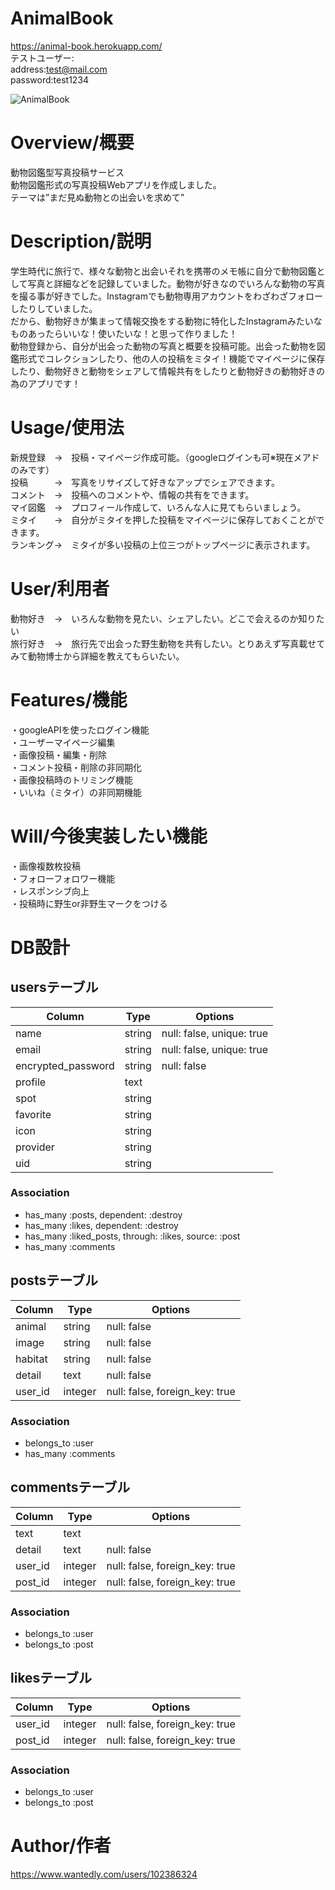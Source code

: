 # AnimalBook  
https://animal-book.herokuapp.com/  
テストユーザー:  
address:test@mail.com  
password:test1234  

![AnimalBook](https://user-images.githubusercontent.com/52994356/64425689-67dbed80-d0e7-11e9-95cd-104d02e7b273.gif)

# Overview/概要
動物図鑑型写真投稿サービス  
動物図鑑形式の写真投稿Webアプリを作成しました。  
テーマは”まだ見ぬ動物との出会いを求めて”  

# Description/説明
 学生時代に旅行で、様々な動物と出会いそれを携帯のメモ帳に自分で動物図鑑として写真と詳細などを記録していました。動物が好きなのでいろんな動物の写真を撮る事が好きでした。Instagramでも動物専用アカウントをわざわざフォローしたりしていました。  
だから、動物好きが集まって情報交換をする動物に特化したInstagramみたいなものあったらいいな！使いたいな！と思って作りました！  
動物登録から、自分が出会った動物の写真と概要を投稿可能。出会った動物を図鑑形式でコレクションしたり、他の人の投稿をミタイ！機能でマイページに保存したり、動物好きと動物をシェアして情報共有をしたりと動物好きの動物好きの為のアプリです！  

# Usage/使用法
新規登録　→　投稿・マイページ作成可能。（googleログインも可※現在メアドのみです）  
投稿　　　→　写真をリサイズして好きなアップでシェアできます。  
コメント　→　投稿へのコメントや、情報の共有をできます。  
マイ図鑑　→　プロフィール作成して、いろんな人に見てもらいましょう。  
ミタイ　　→　自分がミタイを押した投稿をマイページに保存しておくことができます。  
ランキング→　ミタイが多い投稿の上位三つがトップページに表示されます。  

# User/利用者
動物好き　→　いろんな動物を見たい、シェアしたい。どこで会えるのか知りたい  
旅行好き　→　旅行先で出会った野生動物を共有したい。とりあえず写真載せてみて動物博士から詳細を教えてもらいたい。  

# Features/機能
・googleAPIを使ったログイン機能  
・ユーザーマイページ編集  
・画像投稿・編集・削除  
・コメント投稿・削除の非同期化  
・画像投稿時のトリミング機能  
・いいね（ミタイ）の非同期機能  

# Will/今後実装したい機能
・画像複数枚投稿  
・フォローフォロワー機能  
・レスポンシブ向上  
・投稿時に野生or非野生マークをつける  

# DB設計

## usersテーブル
|Column|Type|Options|
|------|----|-------|
|name|string|null: false, unique: true|
|email|string|null: false, unique: true|
|encrypted_password|string|null: false|
|profile|text||
|spot|string||
|favorite|string||
|icon|string||
|provider|string||
|uid|string||
### Association
- has_many :posts, dependent: :destroy
- has_many :likes, dependent: :destroy
- has_many :liked_posts, through: :likes, source: :post
- has_many :comments

## postsテーブル
|Column|Type|Options|
|------|----|-------|
|animal|string|null: false|
|image|string|null: false|
|habitat|string|null: false|
|detail|text|null: false|
|user_id|integer|null: false, foreign_key: true|
### Association
- belongs_to :user
- has_many :comments

## commentsテーブル
|Column|Type|Options|
|------|----|-------|
|text|text||
|detail|text|null: false|
|user_id|integer|null: false, foreign_key: true|
|post_id|integer|null: false, foreign_key: true|
### Association
- belongs_to :user
- belongs_to :post

## likesテーブル
|Column|Type|Options|
|------|----|-------|
|user_id|integer|null: false, foreign_key: true|
|post_id|integer|null: false, foreign_key: true|
### Association
- belongs_to :user
- belongs_to :post


# Author/作者
https://www.wantedly.com/users/102386324  


